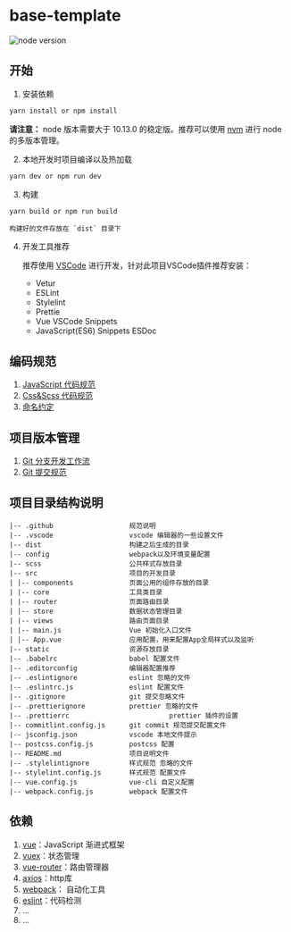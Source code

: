 # base-template

![node version](https://img.shields.io/badge/node-%3E%3D10.13.0-blue)

## 开始

1. 安装依赖

  ```javascript
  yarn install or npm install
  ```

**请注意：** node 版本需要大于 10.13.0 的稳定版。推荐可以使用 [nvm](https://github.com/nvm-sh/nvm) 进行 node 的多版本管理。

2. 本地开发时项目编译以及热加载

  ```javascript
  yarn dev or npm run dev
  ```

3. 构建

  ```javascript
  yarn build or npm run build
  ```
	构建好的文件存放在 `dist` 目录下

4. 开发工具推荐

	推荐使用 [VSCode](https://code.visualstudio.com/) 进行开发，针对此项目VSCode插件推荐安装：
	- Vetur
	- ESLint
	- Stylelint
	- Prettie
	- Vue VSCode Snippets
	- JavaScript(ES6) Snippets ESDoc

## 编码规范

1. [JavaScript 代码规范](./.github/JAVASCRIPT_STYLE.md)
2. [Css&Scss 代码规范](./.github/CSS_STYLE.md)
3. [命名约定](./.github/NAMING.md)

## 项目版本管理
1. [Git 分支开发工作流](./.github/GIT_BRANCH_FLOW.md)
2. [Git 提交规范](./.github/COMMIT_STYLE.md)


## 项目目录结构说明

```
|-- .github                   规范说明
|-- .vscode                   vscode 编辑器的一些设置文件
|-- dist                      构建之后生成的目录
|-- config                    webpack以及环境变量配置
|-- scss                      公共样式存放目录
|-- src                       项目的开发目录
| |-- components              页面公用的组件存放的目录
| |-- core                    工具类目录
| |-- router                  页面路由目录
| |-- store                   数据状态管理目录
| |-- views                   路由页面目录
| |-- main.js                 Vue 初始化入口文件
| |-- App.vue                 应用配置，用来配置App全局样式以及监听
|-- static                    资源存放目录
|-- .babelrc                  babel 配置文件
|-- .editorconfig             编辑器配置推荐
|-- .eslintignore             eslint 忽略的文件
|-- .eslintrc.js              eslint 配置文件
|-- .gitignore                git 提交忽略文件
|-- .prettierignore           prettier 忽略的文件
|-- .prettierrc     					prettier 插件的设置
|-- commitlint.config.js      git commit 规范提交配置文件
|-- jsconfig.json             vscode 本地文件提示
|-- postcss.config.js         postcss 配置
|-- README.md                 项目说明文件
|-- .stylelintignore          样式规范 忽略的文件
|-- stylelint.config.js       样式规范 配置文件
|-- vue.config.js             vue-cli 自定义配置
|-- webpack.config.js         webpack 配置文件
```

## 依赖
1. [vue](https://cn.vuejs.org/index.html)：JavaScript 渐进式框架
2. [vuex](https://vuex.vuejs.org/zh/)：状态管理
3. [vue-router](https://cli.vuejs.org/zh/guide/cli-service.html)：路由管理器
4. [axios](http://www.axios-js.com/zh-cn/)：http库
5. [webpack](https://www.webpackjs.com/)： 自动化工具
6. [eslint](https://eslint.org/)：代码检测
7. ...
8. ...